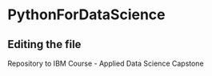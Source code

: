 # PythonForDataScience

## Editing the file

Repository to IBM Course - Applied Data Science Capstone
